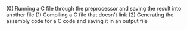 (0) Running a C file through the preprocessor and saving the result into another file
(1) Compiling a C file that doesn't link
(2) Generating the assembly code for a C code and saving it in an output file
